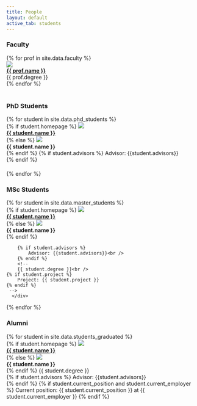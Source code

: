 ```yaml
---
title: People
layout: default
active_tab: students
---
```

<head>
  <link rel="stylesheet" href="people.css">
</head>

<h3 id="faculty">Faculty</h3>

<div class="container-fluid">
  <div class="row">
  {% for prof in site.data.faculty %}
      <div class="col-lg-4 col-md-6 col-xs-12" style="margin-bottom: 20px, text-align: center">
        <a href="{{ prof.homepage }}">
			<img src="assets/img/faculty/{{prof.pic}}"  class="img-circle"/>
		</a>
		<br/>
		<paragraph style="display: inline-block">
        	<b><a href="{{ prof.homepage }}">{{ prof.name }}</a></b>
			<br/>
			{{ prof.degree }}
			<br/>
		</paragraph>
      </div>
	{% endfor %}
	</div>
	<br/>
</div>


<h3 id="students">PhD Students</h3>

<div class="container-fluid">
  <div class="row">
  {% for student in site.data.phd_students %}
      <div class="col-lg-4 col-md-6 col-xs-12" style="margin-bottom: 20px">
        {% if student.homepage %}
        <a href="{{ student.homepage }}"><img src="assets/img/students/{{student.pic}}"  class="img-circle"></a>
		<br/>
        <b><a href="{{ student.homepage }}">{{ student.name }}</a></b><br/>
        {% else %}
		<img src="assets/img/students/{{student.pic}}"  class="img-circle"><br/>
        <b>{{ student.name }}</b><br/>
        {% endif %}
		{% if student.advisors %}
			Advisor: {{student.advisors}}<br/>
		{% endif %}
		<!--
        {{ student.degree }}<br />
        {{ student.institution }}<br /> 
		-->
      </div>
  {% endfor %}
  </div>
</div>



<h3 id="RAs">MSc Students</h3>

<div class="container-fluid">
  <div class="row">
  {% for student in site.data.master_students %}
      <div class="col-lg-4 col-md-6 col-xs-12" style="margin-bottom: 20px">
        {% if student.homepage %}
        <a href="{{ student.homepage }}"><img src="assets/img/students/{{student.pic}}"  class="img-circle"/></a><br />
         <b><a href="{{ student.homepage }}">{{ student.name }}</a></b><br />
        {% else %}
		<img src="assets/img/students/{{student.pic}}"  class="img-circle"/><br />
        <b>{{ student.name }}</b><br />    
        {% endif %}
        
		{% if student.advisors %}
			Advisor: {{student.advisors}}<br />
		{% endif %}
		<!-- 
		{{ student.degree }}<br />
	{% if student.project %}
		Project: {{ student.project }} 
	{% endif %}
	 -->
      </div>
  {% endfor %}
  </div>
</div>


<h3>Alumni</h3>

<div class="container-fluid">
  <div class="row">
  {% for student in site.data.students_graduated %}
      <div class="col-lg-4 col-md-6 col-xs-12" style="margin-bottom: 20px">
	  	{% if student.homepage %}
        <a href="{{ student.homepage }}"><img src="assets/img/students/{{student.pic}}"  class="img-circle"/></a><br />
         <b><a href="{{ student.homepage }}">{{ student.name }}</a></b><br />
        {% else %}
		<img src="assets/img/students/{{student.pic}}"  class="img-circle"/><br />
         <b>{{ student.name }}</b><br />    
        {% endif %}
		{{ student.degree }}<br />
		{% if student.advisors %}
			Advisor: {{student.advisors}}<br />
		{% endif %}
		{% if student.current_position and student.current_employer %}
			Current position: {{ student.current_position }} at {{ student.current_employer }}
		{% endif %}
<!--
	{% if student.thesis_link %}
        Thesis: <a href="publications/{{ student.thesis_link}}">{{ student.thesis_title }}</a><br /> 
 	{% else %}
        Thesis: {{ student.thesis_title }}<br />

	{% endif %}
-->
      </div>
  {% endfor %}
  </div>
</div>

<!--

<h3>Past Postdocs</h3>

<div class="container-fluid">
  <div class="row">
  {% for postdoc in site.data.past_postdocs %}
      <div class="col-lg-4 col-md-6 col-xs-12" style="margin-bottom: 20px">
        {% if postdoc.homepage %}
        <a href="{{ postdoc.homepage }}"><img src="assets/img/students/{{postdoc.pic}}"  class="img-circle"/></a><br />
         <b><a href="{{ postdoc.homepage }}">{{ postdoc.name }}</a></b><br />
        {% else %}
	<img src="assets/img/students/{{student.pic}}"  class="img-circle"/><br />
         <b>{{ postdoc.name }}</b><br />         
        {% endif %}
	{% if postdoc.current_position and postdoc.current_employer %}
		Current position: {{ postdoc.current_position }} at {{ postdoc.current_employer }}
	{% endif %}
      </div>
  {% endfor %}
  </div>
</div>
-->


